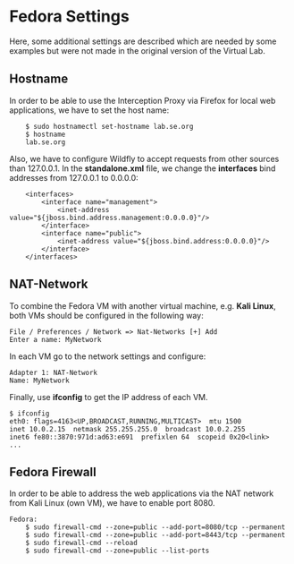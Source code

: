 # Fedora Settings

Here, some additional settings are described which are needed by some examples but
were not made in the original version of the Virtual Lab.

## Hostname
In order to be able to use the Interception Proxy via Firefox for local web applications, we have to set the host name:
```
    $ sudo hostnamectl set-hostname lab.se.org
    $ hostname
    lab.se.org
```
Also, we have to configure Wildfly to accept requests from other sources than 127.0.0.1.
In the **standalone.xml** file, we change the **interfaces** bind addresses from 127.0.0.1 to 0.0.0.0:

```
    <interfaces>
        <interface name="management">
            <inet-address value="${jboss.bind.address.management:0.0.0.0}"/>
        </interface>
        <interface name="public">
            <inet-address value="${jboss.bind.address:0.0.0.0}"/>
        </interface>
    </interfaces>
```

## NAT-Network
To combine the Fedora VM with another virtual machine, e.g. **Kali Linux**, both
VMs should be configured in the following way:
```
File / Preferences / Network => Nat-Networks [+] Add
Enter a name: MyNetwork
```

In each VM go to the network settings and configure:
```
Adapter 1: NAT-Network
Name: MyNetwork
```
Finally, use **ifconfig** to get the IP address of each VM.
```
$ ifconfig
eth0: flags=4163<UP,BROADCAST,RUNNING,MULTICAST>  mtu 1500
inet 10.0.2.15  netmask 255.255.255.0  broadcast 10.0.2.255
inet6 fe80::3870:971d:ad63:e691  prefixlen 64  scopeid 0x20<link>
...
```

## Fedora Firewall
In order to be able to address the web applications via the NAT network from Kali Linux (own VM), we have to 
enable port 8080.

```
Fedora:
    $ sudo firewall-cmd --zone=public --add-port=8080/tcp --permanent
    $ sudo firewall-cmd --zone=public --add-port=8443/tcp --permanent
    $ sudo firewall-cmd --reload
    $ sudo firewall-cmd --zone=public --list-ports
```


